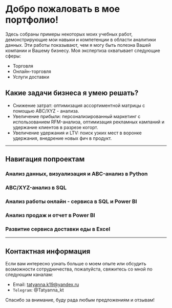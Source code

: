 # Добро пожаловать в мое портфолио!

Здесь собраны примеры некоторых моих учебных работ, демонстрирующие мои навыки и компетенции в области аналитики данных. Эти работы показывают, чем я могу быть полезна Вашей компании и Вашему бизнесу. Моя экспертиза охватывает следующие сферы:

* Торговля
* Онлайн-торговля
* Услуги доставки

## Какие задачи бизнеса я умею решать?

* Снижение затрат: оптимизация ассортиментной матрицы с помощью ABC/XYZ - анализа.
* Увеличение прибыли: персонализированный маркетинг с использованием RFM-анализа, оптимизация рекламных кампаний и удержание клиентов в разрезе когорт.
* Увеличение удержания и LTV: поиск узких мест в воронке удержания, внедрение новых фич в продукт.

---

## Навигация попроектам

### Анализ данных, визуализация и ABC-анализ в Python


### ABC/XYZ-анализ в SQL


### Анализ работы онлайн - сервиса в SQL и Power BI


### Анализ продаж и отчет в Power BI


### Развитие сервиса доставки еды в Excel


---

## Контактная информация

Если вам интересно узнать больше о моем опыте или обсудить возможности сотрудничества, пожалуйста, свяжитесь со мной по следующим каналам:

- Email: tatyanna.k19@yandex.ru  
- `Telegram`: @Tatyanna_kt

Спасибо за внимание, буду рада любым предложениям и отзывам!


